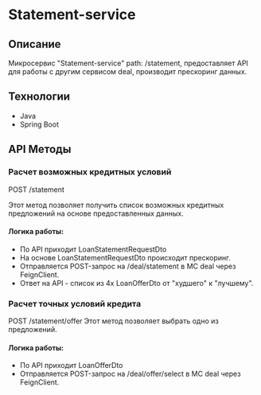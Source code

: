 # Statement-service

## Описание

Микросервис "Statement-service" path: /statement, предоставляет API для работы c другим сервисом deal, производит 
прескоринг данных.

## Технологии

- Java
- Spring Boot

## API Методы

### Расчет возможных кредитных условий

POST /statement

Этот метод позволяет получить список возможных кредитных предложений на основе предоставленных данных.

#### Логика работы:

- По API приходит LoanStatementRequestDto
- На основе LoanStatementRequestDto происходит прескоринг.
- Отправляется POST-запрос на /deal/statement в МС deal через FeignClient.
- Ответ на API - список из 4х LoanOfferDto от "худшего" к "лучшему".

### Расчет точных условий кредита

POST  /statement/offer
Этот метод позволяет выбрать одно из предложений.

#### Логика работы:

- По API приходит LoanOfferDto
- Отправляется POST-запрос на /deal/offer/select в МС deal через FeignClient.